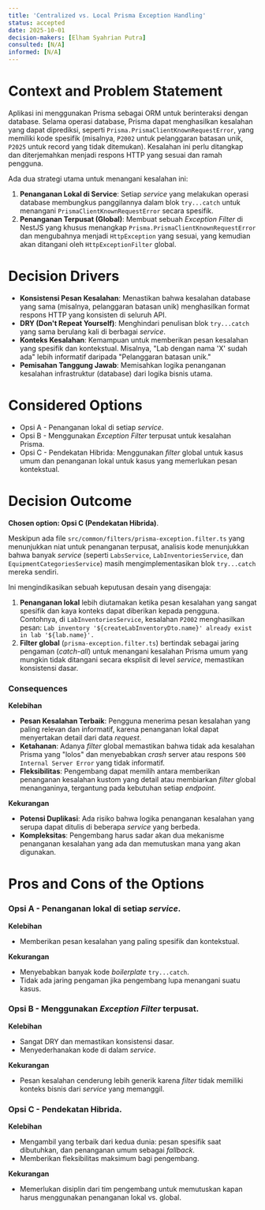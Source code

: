 ```yaml
---
title: 'Centralized vs. Local Prisma Exception Handling'
status: accepted
date: 2025-10-01
decision-makers: [Elham Syahrian Putra]
consulted: [N/A]
informed: [N/A]
---
```


# Context and Problem Statement

Aplikasi ini menggunakan Prisma sebagai ORM untuk berinteraksi dengan database. Selama operasi database, Prisma dapat menghasilkan kesalahan yang dapat diprediksi, seperti `Prisma.PrismaClientKnownRequestError`, yang memiliki kode spesifik (misalnya, `P2002` untuk pelanggaran batasan unik, `P2025` untuk record yang tidak ditemukan). Kesalahan ini perlu ditangkap dan diterjemahkan menjadi respons HTTP yang sesuai dan ramah pengguna.

Ada dua strategi utama untuk menangani kesalahan ini:

1.  **Penanganan Lokal di Service**: Setiap *service* yang melakukan operasi database membungkus panggilannya dalam blok `try...catch` untuk menangani `PrismaClientKnownRequestError` secara spesifik.
2.  **Penanganan Terpusat (Global)**: Membuat sebuah *Exception Filter* di NestJS yang khusus menangkap `Prisma.PrismaClientKnownRequestError` dan mengubahnya menjadi `HttpException` yang sesuai, yang kemudian akan ditangani oleh `HttpExceptionFilter` global.

# Decision Drivers

-   **Konsistensi Pesan Kesalahan**: Menastikan bahwa kesalahan database yang sama (misalnya, pelanggaran batasan unik) menghasilkan format respons HTTP yang konsisten di seluruh API.
-   **DRY (Don't Repeat Yourself)**: Menghindari penulisan blok `try...catch` yang sama berulang kali di berbagai *service*.
-   **Konteks Kesalahan**: Kemampuan untuk memberikan pesan kesalahan yang spesifik dan kontekstual. Misalnya, "Lab dengan nama 'X' sudah ada" lebih informatif daripada "Pelanggaran batasan unik."
-   **Pemisahan Tanggung Jawab**: Memisahkan logika penanganan kesalahan infrastruktur (database) dari logika bisnis utama.

# Considered Options

-   Opsi A - Penanganan lokal di setiap *service*.
-   Opsi B - Menggunakan *Exception Filter* terpusat untuk kesalahan Prisma.
-   Opsi C - Pendekatan Hibrida: Menggunakan *filter* global untuk kasus umum dan penanganan lokal untuk kasus yang memerlukan pesan kontekstual.

# Decision Outcome

**Chosen option: Opsi C (Pendekatan Hibrida)**.

Meskipun ada file `src/common/filters/prisma-exception.filter.ts` yang menunjukkan niat untuk penanganan terpusat, analisis kode menunjukkan bahwa banyak *service* (seperti `LabsService`, `LabInventoriesService`, dan `EquipmentCategoriesService`) masih mengimplementasikan blok `try...catch` mereka sendiri.

Ini mengindikasikan sebuah keputusan desain yang disengaja:
1.  **Penanganan lokal** lebih diutamakan ketika pesan kesalahan yang sangat spesifik dan kaya konteks dapat diberikan kepada pengguna. Contohnya, di `LabInventoriesService`, kesalahan `P2002` menghasilkan pesan: `Lab inventory '${createLabInventoryDto.name}' already exist in lab '${lab.name}'.`
2.  **Filter global** (`prisma-exception.filter.ts`) bertindak sebagai jaring pengaman (*catch-all*) untuk menangani kesalahan Prisma umum yang mungkin tidak ditangani secara eksplisit di level *service*, memastikan konsistensi dasar.

### Consequences

**Kelebihan**

-   **Pesan Kesalahan Terbaik**: Pengguna menerima pesan kesalahan yang paling relevan dan informatif, karena penanganan lokal dapat menyertakan detail dari data *request*.
-   **Ketahanan**: Adanya *filter* global memastikan bahwa tidak ada kesalahan Prisma yang "lolos" dan menyebabkan *crash* server atau respons `500 Internal Server Error` yang tidak informatif.
-   **Fleksibilitas**: Pengembang dapat memilih antara memberikan penanganan kesalahan kustom yang detail atau membiarkan *filter* global menanganinya, tergantung pada kebutuhan setiap *endpoint*.

**Kekurangan**

-   **Potensi Duplikasi**: Ada risiko bahwa logika penanganan kesalahan yang serupa dapat ditulis di beberapa *service* yang berbeda.
-   **Kompleksitas**: Pengembang harus sadar akan dua mekanisme penanganan kesalahan yang ada dan memutuskan mana yang akan digunakan.

# Pros and Cons of the Options

### Opsi A - Penanganan lokal di setiap *service*.

**Kelebihan**

-   Memberikan pesan kesalahan yang paling spesifik dan kontekstual.

**Kekurangan**

-   Menyebabkan banyak kode *boilerplate* `try...catch`.
-   Tidak ada jaring pengaman jika pengembang lupa menangani suatu kasus.

### Opsi B - Menggunakan *Exception Filter* terpusat.

**Kelebihan**

-   Sangat DRY dan memastikan konsistensi dasar.
-   Menyederhanakan kode di dalam *service*.

**Kekurangan**

-   Pesan kesalahan cenderung lebih generik karena *filter* tidak memiliki konteks bisnis dari *service* yang memanggil.

### Opsi C - Pendekatan Hibrida.

**Kelebihan**

-   Mengambil yang terbaik dari kedua dunia: pesan spesifik saat dibutuhkan, dan penanganan umum sebagai *fallback*.
-   Memberikan fleksibilitas maksimum bagi pengembang.

**Kekurangan**

-   Memerlukan disiplin dari tim pengembang untuk memutuskan kapan harus menggunakan penanganan lokal vs. global.